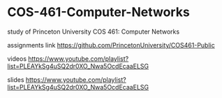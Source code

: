 # COS-461-Computer-Networks

study of Princeton University COS 461: Computer Networks

assignments link https://github.com/PrincetonUniversity/COS461-Public

videos https://www.youtube.com/playlist?list=PLEAYkSg4uSQ2dr0XO_Nwa5OcdEcaaELSG

slides https://www.youtube.com/playlist?list=PLEAYkSg4uSQ2dr0XO_Nwa5OcdEcaaELSG
